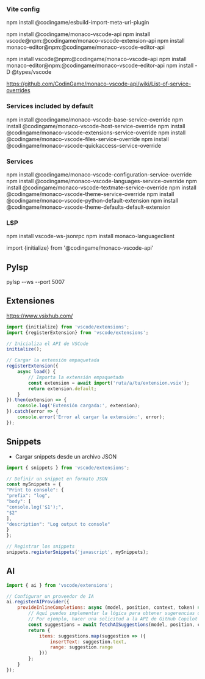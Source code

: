 ### Vite config
npm install @codingame/esbuild-import-meta-url-plugin

npm install @codingame/monaco-vscode-api
npm install vscode@npm:@codingame/monaco-vscode-extension-api
npm install monaco-editor@npm:@codingame/monaco-vscode-editor-api

npm install vscode@npm:@codingame/monaco-vscode-api
npm install monaco-editor@npm:@codingame/monaco-vscode-editor-api
npm install -D @types/vscode


https://github.com/CodinGame/monaco-vscode-api/wiki/List-of-service-overrides
### Services included by default
npm install @codingame/monaco-vscode-base-service-override
npm install @codingame/monaco-vscode-host-service-override
npm install @codingame/monaco-vscode-extensions-service-override
npm install @codingame/monaco-vscode-files-service-override
npm install @codingame/monaco-vscode-quickaccess-service-override

###  Services
npm install @codingame/monaco-vscode-configuration-service-override
npm install @codingame/monaco-vscode-languages-service-override
npm install @codingame/monaco-vscode-textmate-service-override
npm install @codingame/monaco-vscode-theme-service-override
npm install @codingame/monaco-vscode-python-default-extension
npm install @codingame/monaco-vscode-theme-defaults-default-extension


### LSP
npm install vscode-ws-jsonrpc
npm install monaco-languageclient


import {initialize} from '@codingame/monaco-vscode-api'

## Pylsp
pylsp --ws --port 5007

## Extensiones
https://www.vsixhub.com/

````javascript
import {initialize} from 'vscode/extensions';
import {registerExtension} from 'vscode/extensions';

// Inicializa el API de VSCode
initialize();

// Cargar la extensión empaquetada
registerExtension({
    async load() {
        // Importa la extensión empaquetada
        const extension = await import('ruta/a/tu/extension.vsix');
        return extension.default;
    }
}).then(extension => {
    console.log('Extensión cargada:', extension);
}).catch(error => {
    console.error('Error al cargar la extensión:', error);
});
````

## Snippets

- Cargar snippets desde un archivo JSON
````javascript
import { snippets } from 'vscode/extensions';

// Definir un snippet en formato JSON
const mySnippets = {
"Print to console": {
"prefix": "log",
"body": [
"console.log('$1');",
"$2"
],
"description": "Log output to console"
}
};

// Registrar los snippets
snippets.registerSnippets('javascript', mySnippets);
````

## AI
````javascript
import { ai } from 'vscode/extensions';

// Configurar un proveedor de IA
ai.registerAIProvider({
    provideInlineCompletions: async (model, position, context, token) => {
        // Aquí puedes implementar la lógica para obtener sugerencias de IA
        // Por ejemplo, hacer una solicitud a la API de GitHub Copilot o OpenAI Codex
        const suggestions = await fetchAISuggestions(model, position, context);
        return {
            items: suggestions.map(suggestion => ({
                insertText: suggestion.text,
                range: suggestion.range
            }))
        };
    }
});
````
